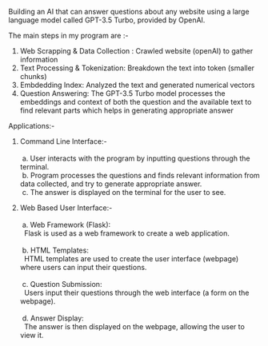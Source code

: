 Building an AI that can answer questions about any website using a large language model called GPT-3.5 Turbo, provided by OpenAI.

The main steps in my program are :-
  1. Web Scrapping & Data Collection : Crawled website (openAI) to gather information
  2. Text Processing & Tokenization: Breakdown the text into token (smaller chunks)
  3. Embdedding Index: Analyzed the text and generated numerical vectors
  4. Question Answering: The GPT-3.5 Turbo model processes the embeddings and context of both the question and the available text to    find relevant parts which helps in generating appropriate answer

Applications:-

1. Command Line Interface:-\
   \
 a. User interacts with the program by inputting questions through the terminal.\
 b. Program processes the questions and finds relevant information from data collected, and try to generate appropriate answer.\
 c. The answer is displayed on the terminal for the user to see.
     
2. Web Based User Interface:-\
   \
 a. Web Framework (Flask):\
  Flask is used as a web framework to create a web application.\
\
 b. HTML Templates:\
  HTML templates are used to create the user interface (webpage) where users can input their questions.\
\
 c. Question Submission:\
  Users input their questions through the web interface (a form on the webpage).\
\
 d. Answer Display:\
  The answer is then displayed on the webpage, allowing the user to view it.
